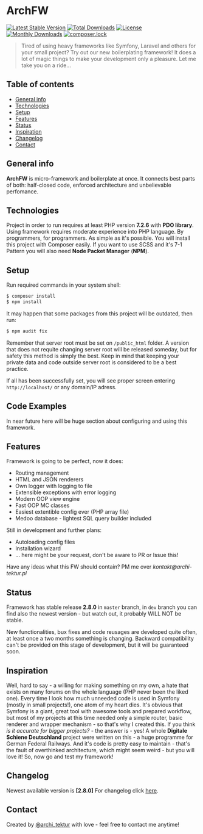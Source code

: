 # ArchFW
[![Latest Stable Version](https://poser.pugx.org/archi-tektur/arch-fw/v/stable)](https://packagist.org/packages/archi-tektur/arch-fw)
[![Total Downloads](https://poser.pugx.org/archi-tektur/arch-fw/downloads)](https://packagist.org/packages/archi-tektur/arch-fw)
[![License](https://poser.pugx.org/archi-tektur/arch-fw/license)](https://packagist.org/packages/archi-tektur/arch-fw)
[![Monthly Downloads](https://poser.pugx.org/archi-tektur/arch-fw/d/monthly)](https://packagist.org/packages/archi-tektur/arch-fw)
[![composer.lock](https://poser.pugx.org/archi-tektur/arch-fw/composerlock)](https://packagist.org/packages/archi-tektur/arch-fw)

> Tired of using heavy frameworks like Symfony, Laravel and others for your small project? Try out our new boilerplating framework! It does 
a lot of magic things to make your development only a pleasure. Let me take you on a ride...

## Table of contents
* [General info](#general-info)
* [Technologies](#technologies)
* [Setup](#setup)
* [Features](#features)
* [Status](#status)
* [Inspiration](#inspiration)
* [Changelog](#changelog)
* [Contact](#contact)

## General info
__ArchFW__ is micro-framework and boilerplate at once. It connects best parts of both: half-closed code, enforced architecture and unbelievable perfomance.

## Technologies
Project in order to run requires at least PHP version __7.2.6__ with __PDO library__. Using framework requires moderate experience into PHP language. By programmers, for programmers. As simple as it's possible. You will install this project with Composer easily. If you want to use SCSS and it's 7-1 Pattern you will also need __Node Packet Manager__ (__NPM__).

## Setup

Run required commands in your system shell:
```sh
$ composer install
$ npm install
```
It may happen that some packages from this project will be outdated, then run:
```sh
$ npm audit fix
```

Remember that server root must be set on `/public_html` folder. A version that does not requite changing server root will be released someday, but for safety this method is simply the best. Keep in mind that keeping your private data and code outside server root is considered to be a best practice.

If all has been successfully set, you will see proper screen entering `http://localhost/` or any domain/IP adress.

## Code Examples
In near future here will be huge section about configuring and using this framework.

## Features
Framework is going to be perfect, now it does:
* Routing management
* HTML and JSON renderers
* Own logger with logging to file
* Extensible exceptions with error logging
* Modern OOP view engine
* Fast OOP MC classes
* Easiest extentible config ever (PHP array file)
* Medoo database - lightest SQL query builder included

Still in development and further plans:
* Autoloading config files
* Installation wizard
* ... here might be your request, don't be aware to PR or Issue this!

Have any ideas what this FW should contain? PM me over _kontakt@archi-tektur.pl_

## Status

Framework has stable release __2.8.0__ in `master` branch, in `dev` branch you can find also the newest version - but watch out, it probably WILL NOT be stable. 

New functionalities, bux fixes and code reusages are developed quite often, at least once a two months something is changing. Backward compatibility can't be provided on this stage of development, but it will be guaranteed soon.


## Inspiration
Well, hard to say - a willing for making something on my own, a hate that exists on many forums on the whole language (PHP never been the liked one). Every time I look how much unneeded code is used in Symfony (mostly in small projects!), one atom of my heart  dies. It's obvious that Symfony is a giant, great tool with awesome tools and prepared workflow, but most of my projects at this time needed only a simple router, basic renderer and wrapper  mechanism - so that's why I created this. If you think _is it accurate for bigger projects?_ - the answer is - yes! A whole __Digitale Schiene Deutschland__ project were written on this - a huge programme for German Federal Railways. And it's code is pretty easy to maintain - that's the fault of overthinked architecture, which might seem weird - but you will love it! So, now go and test my framework!

## Changelog
Newest available version is __[2.8.0]__
For changelog click [here](.github/CHANGELOG.md).

## Contact
Created by [@archi_tektur](https://www.archi-tektur.pl/) with love - feel free to contact me anytime!